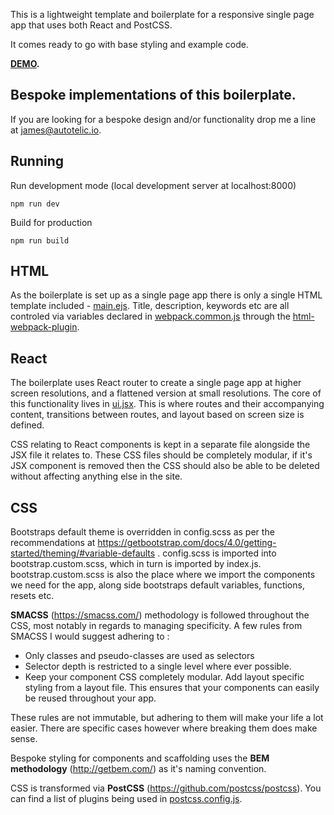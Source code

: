 
This is a lightweight template and boilerplate for a responsive single page app that uses both React and PostCSS.

It comes ready to go with base styling and example code.

**[DEMO](https://jameswestwood.github.io/webpack-react-postcss-boilerplate/).**

## Bespoke implementations of this boilerplate.

If you are looking for a bespoke design and/or functionality drop me a line at [james@autotelic.io](mailto:james@autotelic.io).

## Running

Run development mode (local development server at localhost:8000)
```
npm run dev
```

Build for production
```
npm run build
```

## HTML

As the boilerplate is set up as a single page app there is only a single HTML template included - [main.ejs](/src/templates/main.ejs). Title, description, keywords etc are all controled via variables declared in [webpack.common.js](/webpack.common.js) through the [html-webpack-plugin](https://github.com/jantimon/html-webpack-plugin).

## React

The boilerplate uses React router to create a single page app at higher screen resolutions, and a flattened version at small resolutions. The core of this functionality lives in [ui.jsx](/src/js/components/ui.jsx). This is where routes and their accompanying content, transitions between routes, and layout based on screen size is defined.

CSS relating to React components is kept in a separate file alongside the JSX file it relates to. These CSS files should be completely modular, if it's JSX component is removed then the CSS should also be able to be deleted without affecting anything else in the site.

## CSS

Bootstraps default theme is overridden in config.scss as per the recommendations at https://getbootstrap.com/docs/4.0/getting-started/theming/#variable-defaults . config.scss is imported into bootstrap.custom.scss, which in turn is imported by index.js. bootstrap.custom.scss is also the place where we import the components we need for the app, along side bootstraps default variables, functions, resets etc.

**SMACSS** (https://smacss.com/) methodology is followed throughout the CSS, most notably in regards to managing specificity. A few rules from SMACSS I would suggest adhering to :

- Only classes and pseudo-classes are used as selectors
- Selector depth is restricted to a single level where ever possible.
- Keep your component CSS completely modular. Add layout specific styling from a layout file. This ensures that your components can easily be reused throughout your app.

These rules are not immutable, but adhering to them will make your life a lot easier. There are specific cases however where breaking them does make sense.

Bespoke styling for components and scaffolding uses the **BEM methodology** (http://getbem.com/) as it's naming convention.

CSS is transformed via **PostCSS** (https://github.com/postcss/postcss). You can find a list of plugins being used in [postcss.config.js](postcss.config.js).

